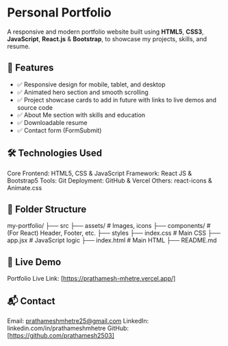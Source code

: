 # Personal Portfolio

A responsive and modern portfolio website built using **HTML5**, **CSS3**, **JavaScript**, **React.js** & **Bootstrap**, to showcase my projects, skills, and resume.

## 📌 Features

- ✅ Responsive design for mobile, tablet, and desktop
- ✅ Animated hero section and smooth scrolling
- ✅ Project showcase cards to add in future with links to live demos and source code
- ✅ About Me section with skills and education
- ✅ Downloadable resume
- ✅ Contact form (FormSubmit)

## 🛠️ Technologies Used

Core Frontend: HTML5, CSS & JavaScript
Framework: React JS & Bootstrap5
Tools: Git
Deployment: GitHub & Vercel
Others: react-icons & Animate.css

## 📂 Folder Structure

my-portfolio/
├── src
├── assets/ # Images, icons
├── components/ # (For React) Header, Footer, etc.
├── styles
├── index.css # Main CSS
├── app.jsx # JavaScript logic
├── index.html # Main HTML
├── README.md

## 📡 Live Demo

Portfolio Live Link: [https://prathamesh-mhetre.vercel.app/]

## 📬 Contact

Email: prathameshmhetre25@gmail.com
LinkedIn: linkedin.com/in/prathameshmhetre
GitHub:[https://github.com/prathamesh2503]

